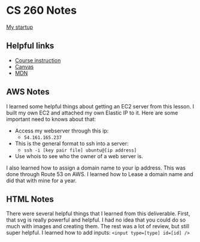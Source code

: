 # CS 260 Notes

[My startup](https://simon.cs260.click)

## Helpful links

- [Course instruction](https://github.com/webprogramming260)
- [Canvas](https://byu.instructure.com)
- [MDN](https://developer.mozilla.org)

## AWS Notes

I learned some helpful things about getting an EC2 server from this lesson. I built my own EC2 and attached my own Elastic IP to it. Here are some important need to knows about that:

- Access my webserver through this ip:
  - `54.161.165.237`
- This is the general format to ssh into a server:
  - `ssh -i [key pair file] ubuntu@[ip address]`
- Use whois to see who the owner of a web server is.

I also learned how to assign a domain name to your ip address. This was done through Route 53 on AWS. I learned how to Lease a domain name and did that with mine for a year.

## HTML Notes

There were several helpful things that I learned from this deliverable. First, that svg is really powerful and helpful. I had no idea that you could do so much with images and creating them. The rest was a lot of review, but still super helpful. I learned how to add inputs: `<input type=[type] id=[id] />`

